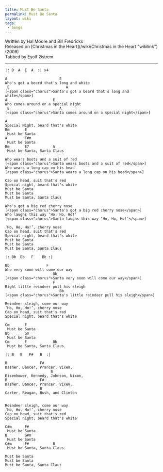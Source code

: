 ```yaml
---
title: Must Be Santa
permalink: Must Be Santa
layout: wiki
tags:
 - Songs
---
```


Written by Hal Moore and Bill Fredricks  
Released on [Christmas in the Heart](/wiki/Christmas in the Heart "wikilink")
(2009)  
Tabbed by Eyolf Østrem

* * * * *

    |: D  A  E  A  :| x4

    A                        E
    Who's got a beard that's long and white
     E                          A
    [<span class="chorus">Santa's got a beard that's long and white</span>]
    A                     E
    Who comes around on a special night
     E                       A
    [<span class="chorus">Santa comes around on a special night</span>]

    A
    Special Night, beard that's white
    Bm       E
     Must be Santa
    A        F#m
     Must be Santa
    Bm       E7           A
     Must be Santa, Santa Claus

    Who wears boots and a suit of red
    [<span class="chorus">Santa wears boots and a suit of red</span>]
    Who wears a long cap on his head
    [<span class="chorus">Santa wears a long cap on his head</span>]

    Cap on head, suit that's red
    Special night, beard that's white
    Must be Santa
    Must be Santa
    Must be Santa, Santa Claus

    Who's got a big red cherry nose
    [<span class="chorus">Santa's got a big red cherry nose</span>]
    Who laughs this way ‘Ho, Ho, Ho!’
    [<span class="chorus">Santa laughs this way ‘Ho, Ho, Ho!’</span>]

    ‘Ho, Ho, Ho!’, cherry nose
    Cap on head, suit that's red
    Special night, beard that's white
    Must be Santa
    Must be Santa
    Must be Santa, Santa Claus

    |: Bb  Eb   F    Bb :|

    Bb                 F
    Who very soon will come our way
                          Bb
    [<span class="chorus">Santa very soon will come our way</span>]
                          F
    Eight little reindeer pull his sleigh
                             Bb
    [<span class="chorus">Santa's little reindeer pull his sleigh</span>]

    Reindeer sleigh, come our way
    ‘Ho, Ho, Ho!’, cherry nose
    Cap on head, suit that's red
    Special night, beard that's white

    Cm       F
     Must be Santa
    Bb       Gm
     Must be Santa
    Cm       F            Bb
     Must be Santa, Santa Claus

    |: B   E   F#   B  :|

    B               F#
    Dasher, Dancer, Prancer, Vixen,
                         B
    Eisenhower, Kennedy, Johnson, Nixon,
    B               F#
    Dasher, Dancer, Prancer, Vixen,
                    B
    Carter, Reagan, Bush, and Clinton


    Reindeer sleigh, come our way
    ‘Ho, Ho, Ho!’, cherry nose
    Cap on head, suit that's red
    Special night, beard that's white

    C#m      F#
     Must be Santa
    B        G#m
     Must be Santa
    C#m      F#           B
     Must be Santa, Santa Claus

    Must be Santa
    Must be Santa
    Must be Santa, Santa Claus
